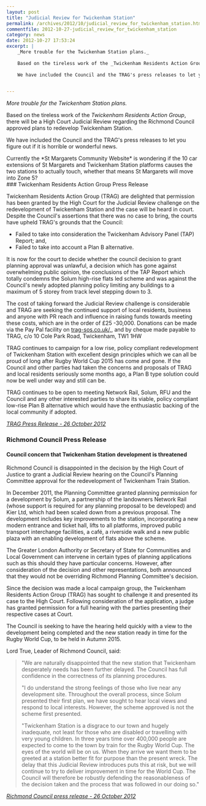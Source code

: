 ```yaml
---
layout: post
title: "Judicial Review for Twickenham Station"
permalink: /archives/2012/10/judicial_review_for_twickenham_station.html
commentfile: 2012-10-27-judicial_review_for_twickenham_station
category: news
date: 2012-10-27 17:53:24
excerpt: |
    _More trouble for the Twickenham Station plans._
    
    Based on the tireless work of the _Twickenham Residents Action Group_, there will be a High Court Judicial Review regarding the Richmond Council approved plans to redevelop Twickenham Station.
    
    We have included the Council and the TRAG's press releases to let you figure out if it is horrible or wonderful news.
    

---
```


*More trouble for the Twickenham Station plans.*

Based on the tireless work of the *Twickenham Residents Action Group*, there will be a High Court Judicial Review regarding the Richmond Council approved plans to redevelop Twickenham Station.

We have included the Council and the TRAG's press releases to let you figure out if it is horrible or wonderful news.

<div markdown="1" class="box">
Currently the *St Margarets Community Website* is wondering if the 10 car extensions of St Margarets and Twickenham Station platforms causes the two stations to actually touch, whether that means St Margarets will move into Zone 5?

</div>
### Twickenham Residents Action Group Press Release

Twickenham Residents Action Group (TRAG) are delighted that permission has been granted by the High Court for the Judicial Review challenge on the redevelopment of Twickenham Station and the case will be heard in court. Despite the Council's assertions that there was no case to bring, the courts have upheld TRAG's grounds that the Council:

-   Failed to take into consideration the Twickenham Advisory Panel (TAP) Report; and,
-   Failed to take into account a Plan B alternative.

It is now for the court to decide whether the council decision to grant planning approval was unlawful, a decision which has gone against overwhelming public opinion, the conclusions of the TAP Report which totally condemns the Solum high-rise flats led scheme and was against the Council's newly adopted planning policy limiting any buildings to a maximum of 5 storey from track level stepping down to 3.

The cost of taking forward the Judicial Review challenge is considerable and TRAG are seeking the continued support of local residents, business and anyone with PR reach and influence in raising funds towards meeting these costs, which are in the order of £25 -30,000. Donations can be made via the Pay Pal facility on [trag-sos.co.uk/,](http://trag-sos.co.uk/), and by cheque made payable to TRAG, c/o 10 Cole Park Road, Twickenham, TW1 1HW

TRAG continues to campaign for a low rise, policy compliant redevelopment of Twickenham Station with excellent design principles which we can all be proud of long after Rugby World Cup 2015 has come and gone. If the Council and other parties had taken the concerns and proposals of TRAG and local residents seriously some months ago, a Plan B type solution could now be well under way and still can be.

TRAG continues to be open to meeting Network Rail, Solum, RFU and the Council and any other interested parties to share its viable, policy compliant low-rise Plan B alternative which would have the enthusiastic backing of the local community if adopted.

<cite>[TRAG Press Release - 26 October 2012](http://trag-sos.moonfruit.com/</cite>)

### Richmond Council Press Release

#### Council concern that Twickenham Station development is threatened

Richmond Council is disappointed in the decision by the High Court of Justice to grant a Judicial Review hearing on the Council's Planning Committee approval for the redevelopment of Twickenham Train Station.

In December 2011, the Planning Committee granted planning permission for a development by Solum, a partnership of the landowners Network Rail (whose support is required for any planning proposal to be developed) and Kier Ltd, which had been scaled down from a previous proposal. The development includes key improvements to the station, incorporating a new modern entrance and ticket hall, lifts to all platforms, improved public transport interchange facilities, a café, a riverside walk and a new public plaza with an enabling development of flats above the scheme.

The Greater London Authority or Secretary of State for Communities and Local Government can intervene in certain types of planning applications such as this should they have particular concerns. However, after consideration of the decision and other representations, both announced that they would not be overriding Richmond Planning Committee's decision.

Since the decision was made a local campaign group, the Twickenham Residents Action Group (TRAG) has sought to challenge it and presented its case to the High Court. Following consideration of the application, a judge has granted permission for a full hearing with the parties presenting their respective cases at Court.

The Council is seeking to have the hearing held quickly with a view to the development being completed and the new station ready in time for the Rugby World Cup, to be held in Autumn 2015.

Lord True, Leader of Richmond Council, said:

> "We are naturally disappointed that the new station that Twickenham desperately needs has been further delayed. The Council has full confidence in the correctness of its planning procedures.
> 
>  "I do understand the strong feelings of those who live near any development site. Throughout the overall process, since Solum presented their first plan, we have sought to hear local views and respond to local interests. However, the scheme approved is not the scheme first presented.
> 
> "Twickenham Station is a disgrace to our town and hugely inadequate, not least for those who are disabled or travelling with very young children. In three years time over 400,000 people are expected to come to the town by train for the Rugby World Cup. The eyes of the world will be on us. When they arrive we want them to be greeted at a station better fit for purpose than the present wreck. The delay that this Judicial Review introduces puts this at risk, but we will continue to try to deliver improvement in time for the World Cup. The Council will therefore be robustly defending the reasonableness of the decision taken and the process that was followed in our doing so."

<cite>[Richmond Council press release - 26 October 2012](http://richmond.gov.uk/council_twickenham_station</cite>)
